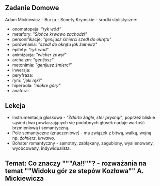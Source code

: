 ## Zadanie Domowe
Adam Mickiewicz - Burza - Sonety Krymskie - środki stylistyczne:
- onomatopeja: *"ryk wód"*
- metafory: *"Słońce krwawo zachodzi"*
- personifikacje: *"genijusz śmierci szedł do okrętu"*
- porównania: *"szedł do okrętu jak żołneirz"*
- epitety: *"ryk wód"*
- animizacja: *"wicher zawył"*
- archaizm: *"genijusz"*
- metonimia: *"genijusz śmierci"*
- inwersja:
- peryfraza:
- rym: *"jęki ręki"*
- hiperbola: *"mokre góry"*
- anafora:

## Lekcja
- Instrumentacja głoskowa - *"Zdarto żagle, ster prysnął"*, poprzez bliskie sąsiedztwo powtarzających się podobnych głosek nadaje wartość brzmieniową i semantyczną.
- Pole semantyczne (znaczeniowe) - ma związek z bitwą, walką, wojną np. *żołnierz*, *krwawo*.
- Bohater romantyczny - samotny, zabłąkany, zagubiony, wyalienowany, wyobcowany, indywidualista.

## Temat: Co znaczy """Aa!!""? - rozważania na temat ""Widoku gór ze stepów Kozłowa"" A. Mickiewicza
